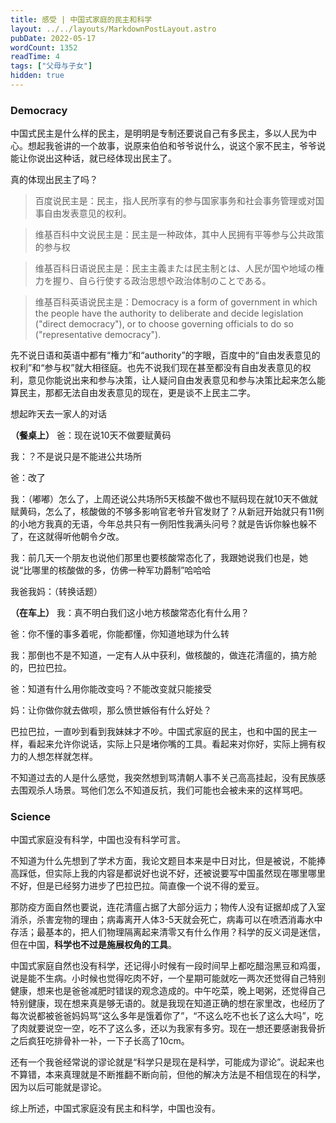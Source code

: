 ```yaml
---
title: 感受 | 中国式家庭的民主和科学
layout: ../../layouts/MarkdownPostLayout.astro
pubDate: 2022-05-17
wordCount: 1352
readTime: 4
tags: ["父母与子女"]
hidden: true
---
```

### Democracy

中国式民主是什么样的民主，是明明是专制还要说自己有多民主，多以人民为中心。想起我爸讲的一个故事，说原来伯伯和爷爷说什么，说这个家不民主，爷爷说能让你说出这种话，就已经体现出民主了。

真的体现出民主了吗？
> 百度说民主是：民主，指人民所享有的参与国家事务和社会事务管理或对国事自由发表意见的权利。

> 维基百科中文说民主是：民主是一种政体，其中人民拥有平等参与公共政策的参与权

> 维基百科日语说民主是：民主主義または民主制とは、人民が国や地域の権力を握り、自ら行使する政治思想や政治体制のことである。

> 维基百科英语说民主是：Democracy is a form of government in which the people have the authority to deliberate and decide legislation ("direct democracy"), or to choose governing officials to do so ("representative democracy"). 

先不说日语和英语中都有“権力”和“authority”的字眼，百度中的“自由发表意见的权利”和“参与权”就大相径庭。也先不说我们现在甚至都没有自由发表意见的权利，意见你能说出来和参与决策，让人疑问自由发表意见和参与决策比起来怎么能算民主，那都无法自由发表意见的现在，更是谈不上民主二字。

想起昨天去一家人的对话

**（餐桌上）**
爸：现在说10天不做要赋黄码

我：？不是说只是不能进公共场所

爸：改了

我：（嘟嘟）怎么了，上周还说公共场所5天核酸不做也不赋码现在就10天不做就赋黄码，怎么了，核酸做的不够多影响官老爷升官发财了？从新冠开始就只有11例的小地方我真的无语，今年总共只有一例阳性我满头问号？就是告诉你躲也躲不了，在这就得听他朝令夕改。

我：前几天一个朋友也说他们那里也要核酸常态化了，我跟她说我们也是，她说“比哪里的核酸做的多，仿佛一种军功爵制”哈哈哈

我爸我妈：（转换话题）

**（在车上）**
我：真不明白我们这小地方核酸常态化有什么用？

爸：你不懂的事多着呢，你能都懂，你知道地球为什么转

我：那倒也不是不知道，一定有人从中获利，做核酸的，做连花清瘟的，搞方舱的，巴拉巴拉。

爸：知道有什么用你能改变吗？不能改变就只能接受

妈：让你做你就去做呗，那么愤世嫉俗有什么好处？

巴拉巴拉，一直吵到看到我妹妹才不吵。中国式家庭的民主，也和中国的民主一样，看起来允许你说话，实际上只是堵你嘴的工具。看起来对你好，实际上拥有权力的人想怎样就怎样。

不知道过去的人是什么感觉，我突然想到骂清朝人事不关己高高挂起，没有民族感去围观杀人场景。骂他们怎么不知道反抗，我们可能也会被未来的这样骂吧。

### Science

中国式家庭没有科学，中国也没有科学可言。

不知道为什么先想到了学术方面，我论文题目本来是中日对比，但是被说，不能捧高踩低，但实际上我的内容是都说好也说不好，还被说要写中国虽然现在哪里哪里不好，但是已经努力进步了巴拉巴拉。简直像一个说不得的爱豆。

那防疫方面自然也要说，连花清瘟占据了大部分运力；物传人没有证据却成了入室消杀，杀害宠物的理由；病毒离开人体3-5天就会死亡，病毒可以在喷洒消毒水中存活；最基本的，把人们物理隔离起来清零又有什么作用？科学的反义词是迷信，但在中国，**科学也不过是施展权角的工具**。

中国式家庭自然也没有科学，还记得小时候有一段时间早上都吃醋泡黑豆和鸡蛋，说是能不生病。小时候也觉得吃肉不好，一个星期可能就吃一两次还觉得自己特别健康，想来也是爸爸减肥时错误的观念造成的。中午吃菜，晚上喝粥，还觉得自己特别健康，现在想来真是够无语的。就是我现在知道正确的想在家里改，也经历了每次说都被爸爸妈妈骂“这么多年是饿着你了”，“不这么吃不也长了这么大吗”，吃了肉就要说空一空，吃不了这么多，还以为我家有多穷。现在一想还要感谢我骨折之后疯狂吃排骨补一补，一下子长高了10cm。

还有一个我爸经常说的谬论就是“科学只是现在是科学，可能成为谬论”。说起来也不算错，本来真理就是不断推翻不断向前，但他的解决方法是不相信现在的科学，因为以后可能就是谬论。

综上所述，中国式家庭没有民主和科学，中国也没有。